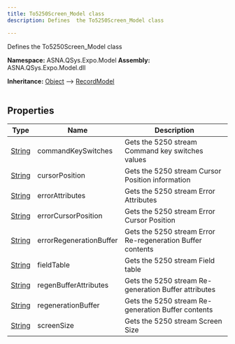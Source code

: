 ```yaml
---
title: To5250Screen_Model class
description: Defines  the To5250Screen_Model class

---
```


Defines  the To5250Screen_Model class

**Namespace:** ASNA.QSys.Expo.Model
**Assembly:** ASNA.QSys.Expo.Model.dll

**Inheritance:** [Object](https://docs.microsoft.com/en-us/dotnet/api/system.object) --> [RecordModel](/reference/expo/qsys-expo-model/record-model.html)
<br>
<br>

## Properties

| Type | Name | Description
| --- | --- | --- 
| [String](https://learn.microsoft.com/en-us/dotnet/api/system.string?view=net-8.0) | commandKeySwitches | Gets the 5250 stream Command key switches values |
| [String](https://learn.microsoft.com/en-us/dotnet/api/system.string?view=net-8.0) | cursorPosition | Gets the 5250 stream Cursor Position information |
| [String](https://learn.microsoft.com/en-us/dotnet/api/system.string?view=net-8.0) | errorAttributes | Gets the 5250 stream Error Attributes |
| [String](https://learn.microsoft.com/en-us/dotnet/api/system.string?view=net-8.0) | errorCursorPosition | Gets the 5250 stream Error Cursor Position |
| [String](https://learn.microsoft.com/en-us/dotnet/api/system.string?view=net-8.0) | errorRegenerationBuffer | Gets the 5250 stream Error Re-regeneration Buffer contents |
| [String](https://learn.microsoft.com/en-us/dotnet/api/system.string?view=net-8.0) | fieldTable | Gets the 5250 stream Field table |
| [String](https://learn.microsoft.com/en-us/dotnet/api/system.string?view=net-8.0) | regenBufferAttributes | Gets the 5250 stream Re-generation Buffer attributes |
| [String](https://learn.microsoft.com/en-us/dotnet/api/system.string?view=net-8.0) | regenerationBuffer | Gets the 5250 stream Re-generation Buffer contents |
| [String](https://learn.microsoft.com/en-us/dotnet/api/system.string?view=net-8.0) | screenSize | Gets the 5250 stream Screen Size |
